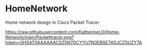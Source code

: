 # HomeNetwork

Home network design in Cisco Packet Tracer.

https://raw.githubusercontent.com/KatherineL0/Home-Network/main/Packettracer.png?token=GHSAT0AAAAAACSZ5N7DCYYU7N3EBSE74GJCZSUZY7A
